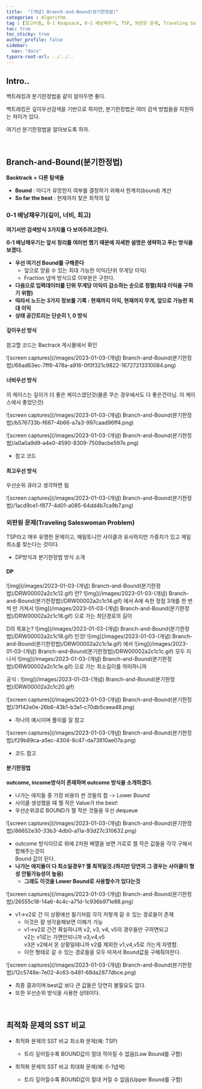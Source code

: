 ```yaml
---
title:  "[개념] Branch-and-Bound(분기한정법)"
categories : Algorithm
tag : [알고리즘, 0-1 Knapsack, 0-1 배낭채우기, TSP, 외판원 문제, Traveling Saleswoman Problem]
toc: true
toc_sticky: true
author_profile: false
sidebar:
  nav: "docs"
typora-root-url: ../../..
---
```




## Intro..

백트래킹과 분기한정법을 같이 알아두면 좋다.

백트래킹은 깊이우선검색을 기반으로 하지만, 분기한정법은 여러 검색 방법들을 지원하는 차이가 있다.

여기선 분기한정법을 알아보도록 하자.

<br>

## Branch-and-Bound(분기한정법)

**Backtrack +** **다른 탐색들**

* **Bound** : 마디가 유망한지 여부를 결정하기 위해서 한계치(bound) 계산
* **So far the best** : 현재까지 찾은 최적의 답



### 0-1 배낭채우기(깊이, 너비, 최고)

**여기서만 검색방식 3가지를 다 보여주려고한다.**

**0-1 배낭채우기는 앞서 정리를 여러번 했기 때문에 자세한 설명은 생략하고 푸는 방식을 보겠다.**

* **우선 여기선 Bound를 구해준다**
  * 앞으로 얻을 수 있는 최대 가능한 이익(단위 무게당 이익)
  * Fraction 냅색 방식으로 이부분은 구한다.
* **다음으로 입력데이터를 단위 무게당 이익이 감소하는 순으로 정렬(최대 이익을 구하기 위함)**
* **따라서 노드는 3가지 정보를 기록 : 현재까지 이익, 현재까지 무게, 앞으로 가능한 최대 이익**
* **상태 공간트리는 단순히 1, 0 방식**



#### 깊이우선 방식

참고할 코드는 Bactrack 게시물에서 확인

![screen captures](/images/2023-01-03-(개념) Branch-and-Bound(분기한정법)/66ad63ec-7ff6-478a-a916-0f0f321c9822-16727213310084.png)



#### 너비우선 방식

이 케이스는 깊이가 더 좋은 케이스였던것(물론 무슨 경우에서도 다 좋은건아님. 이 케이스에서 좋았던것)

![screen captures](/images/2023-01-03-(개념) Branch-and-Bound(분기한정법)/b576733b-f667-4b66-a7a3-997caad96ff4.png)

![screen captures](/images/2023-01-03-(개념) Branch-and-Bound(분기한정법)/a0a0a9d9-a4e0-4590-8309-7509acbe597e.png)

* 참고 코드



#### 최고우선 방식

우선순위 큐라고 생각하면 됨

![screen captures](/images/2023-01-03-(개념) Branch-and-Bound(분기한정법)/1acd9ce1-f877-4d01-a085-64dd4b7ca9b7.png)



### 외판원 문제(Traveling Saleswoman Problem)

TSP라고 매우 유명한 문제이고, 해밀토니안 사이클과 유사하지만 가중치가 있고 제일 최소를 찾는다는 것이다.

* DP방식과 분기한정법 방식 소개



#### DP

  ![img](/images/2023-01-03-(개념) Branch-and-Bound(분기한정법)/DRW00002a2c1c12.gif)  란?   ![img](/images/2023-01-03-(개념) Branch-and-Bound(분기한정법)/DRW00002a2c1c14.gif)  에서 A에 속한 정점 3개를 한 번씩 만 거쳐서   ![img](/images/2023-01-03-(개념) Branch-and-Bound(분기한정법)/DRW00002a2c1c16.gif)  으로 가는 최단경로의 길이

D의 목표는?   ![img](/images/2023-01-03-(개념) Branch-and-Bound(분기한정법)/DRW00002a2c1c18.gif)   인것!   ![img](/images/2023-01-03-(개념) Branch-and-Bound(분기한정법)/DRW00002a2c1c1a.gif)  에서   ![img](/images/2023-01-03-(개념) Branch-and-Bound(분기한정법)/DRW00002a2c1c1c.gif)  모두 지나서   ![img](/images/2023-01-03-(개념) Branch-and-Bound(분기한정법)/DRW00002a2c1c1e.gif)  으로 가는 최소길이를 의미하니까

공식 :   ![img](/images/2023-01-03-(개념) Branch-and-Bound(분기한정법)/DRW00002a2c1c20.gif)  

![screen captures](/images/2023-01-03-(개념) Branch-and-Bound(분기한정법)/3f142e0e-26b6-43b1-b3a1-c70db5ceea48.png)

* 하나의 예시이며 풀이를 잘 참고



![screen captures](/images/2023-01-03-(개념) Branch-and-Bound(분기한정법)/f29b89ca-a5ec-4304-8c47-da73810ae07a.png)

* 코드 참고



#### 분기한정법

**outcome, income방식이 존재하며 outcome 방식을 소개하겠다.**

* 나가는 에지들 중 가장 비용이 싼 것들의 합 -> Lower Bound
* 사이클 생성했을 때 젤 작은 Value가 the best!
* 우선순위큐로 BOUND가 젤 작은 것들을 우선 dequeue



![screen captures](/images/2023-01-03-(개념) Branch-and-Bound(분기한정법)/86652e30-33b3-4db0-a11a-93d27c310632.png)

* outcome 방식이므로 위에 2차원 배열을 보면 가로로 젤 작은 값들을 각각 구해서 합해주는것이  
  Bound 값이 된다.
* **나가는 에지들이 다 최소일경우? 젤 최적일것.(하지만 당연히 그 경우는 사이클이 형성 안될가능성이 높음)**
  * **그래도 이것을 Lower Bound로 사용할수가 있다는것**



![screen captures](/images/2023-01-03-(개념) Branch-and-Bound(분기한정법)/26555c18-14a6-4c4c-a71d-1c936b971e88.png)

* v1->v2로 간 이 상황에선 필기처럼 각각 저렇게 갈 수 있는 경로들이 존재
  * 이것은 잘 생각을해보면 이해가 가능
  * v1->v2로 간건 확실하니까 v2, v3, v4, v5의 경우들만 구하면되고  
    v2는 v1로는 가면안되니까 v3,v4,v5  
    v3은 v2에서 온 상황일테니까 v2를 제외한 v1,v4,v5로 가는게 자명함.
  * 이런 형태로 갈 수 있는 경로들을 모두 따져서 Bound값을 구해줘야한다.



![screen captures](/images/2023-01-03-(개념) Branch-and-Bound(분기한정법)/12c5748e-7e02-4c63-b481-68da2877dbce.png)

* 최종 결과이며 best값 보다 큰 값들은 당연히 볼필요도 없다.
* 또한 우선순위 방식을 사용한 상태이다.

<br>

## 최적화 문제의 SST 비교

* 최적화 문제의 SST 비교 최소화 문제(예: TSP)
  * 트리 깊어질수록 BOUND값이 절대 작아질 수 없음(Low Bound를 구함)

* 최적화 문제의 SST 비교 최대화 문제(예: 0-1냅색)
  * 트리 깊어질수록 BOUND값이 절대 커질 수 없음(Upper Bound를 구함)







